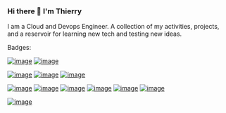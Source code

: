 ### Hi there 👋 I'm Thierry

<!--
**tenongene/tenongene** is a ✨ _special_ ✨ repository because its `README.md` (this file) appears on your GitHub profile.

Here are some ideas to get you started:

- 🔭 I’m currently working on ...
- 🌱 I’m currently learning ...
- 👯 I’m looking to collaborate on ...
- 🤔 I’m looking for help with ...
- 💬 Ask me about ...
- 📫 How to reach me: ...
- 😄 Pronouns: ...
- ⚡ Fun fact: ...
-->
I am a Cloud and Devops Engineer. A collection of my activities, projects, and a reservoir for learning new tech and testing new ideas. 




Badges:

[![image](https://user-images.githubusercontent.com/49034904/209883128-42db5b3c-b294-4fe4-8401-542a99a9237f.png)](https://www.credly.com/badges/0c1adb62-c37b-4c6b-93b5-62fae4fdf25e/public_url)  [![image](https://user-images.githubusercontent.com/49034904/209883190-78fa6506-42ed-4708-a6bb-39254aca67fe.png)](https://www.credly.com/badges/05e3092a-2636-442c-994e-25dbb48a08ef/public_url)

[![image](https://user-images.githubusercontent.com/49034904/209883242-996a6561-dfca-4584-b028-1f9960a4f794.png)](https://www.credly.com/badges/36523445-53b7-434c-a792-8acf9ffd73ea/public_url)   [![image](https://user-images.githubusercontent.com/49034904/209883255-c92391bb-06ea-4a4b-93ff-c1d706219df1.png)](https://www.credly.com/badges/ab4b9855-2bd6-4082-96de-b7ba71357711/public_url)    [![image](https://user-images.githubusercontent.com/49034904/209883267-34621303-57ed-4406-a108-3e7ffc349f8a.png)](https://www.credly.com/badges/67d4f0d4-b4ca-4272-a1e2-8d6a3a7afaea/public_url)

[![image](https://user-images.githubusercontent.com/49034904/209883419-d0bedda2-d390-49e7-aaa0-21113fe58188.png)](https://www.credly.com/badges/46a9ce52-3806-40e3-9159-94ecc094f001/public_url)   [![image](https://user-images.githubusercontent.com/49034904/209883461-209d5763-cbf1-4586-9b9f-ab8005d0d628.png)](https://www.credly.com/badges/088af17e-8179-4f42-a66d-a733c395586f/public_url)    [![image](https://user-images.githubusercontent.com/49034904/209884077-0efbfc5c-b8eb-4cb6-a717-b88b20908f0a.png)](https://www.credly.com/badges/13d3e74a-de5f-4bd6-a2e8-1764d9c109cc/public_url)   [![image](https://user-images.githubusercontent.com/49034904/209884093-7d7c94ae-bbd8-4ee4-be87-fe079cfac808.png)](https://www.credly.com/badges/cc0f1182-f230-402c-9f0d-74757e530e76/public_url)
   [![image](https://user-images.githubusercontent.com/49034904/209884113-3387ea7b-31a0-4be3-b52e-2f8d2ae51922.png)](https://www.credly.com/badges/e0200852-50bc-4410-bdef-57b50b9acc0b/public_url)     [![image](https://user-images.githubusercontent.com/49034904/209884156-7d461137-9619-4a65-beda-5515c155c9da.png)](https://www.credly.com/badges/30cb61f7-51be-4e7b-a85b-97781ae3539e/public_url)


[![image](https://user-images.githubusercontent.com/49034904/209886367-acd900ba-2839-4c5d-9e13-4ed48e6367c9.png)](https://drive.google.com/file/d/1upTN5eHHIoQ5YltajDTEFWdeQiILwDsg/view?usp=share_link)










